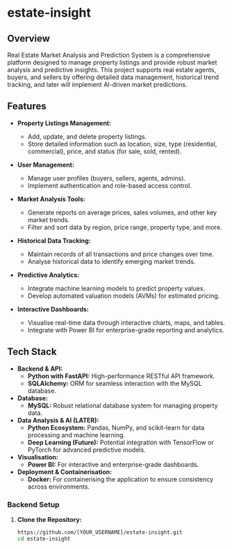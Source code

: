 # estate-insight


## Overview
Real Estate Market Analysis and Prediction System is a comprehensive platform designed to manage property listings and provide robust market analysis and predictive insights. This project supports real estate agents, buyers, and sellers by offering detailed data management, historical trend tracking, and later will implement AI-driven market predictions.

## Features
- **Property Listings Management:**
  - Add, update, and delete property listings.
  - Store detailed information such as location, size, type (residential, commercial), price, and status (for sale, sold, rented).

- **User Management:**
  - Manage user profiles (buyers, sellers, agents, admins).
  - Implement authentication and role-based access control.

- **Market Analysis Tools:**
  - Generate reports on average prices, sales volumes, and other key market trends.
  - Filter and sort data by region, price range, property type, and more.

- **Historical Data Tracking:**
  - Maintain records of all transactions and price changes over time.
  - Analyse historical data to identify emerging market trends.

- **Predictive Analytics:**
  - Integrate machine learning models to predict property values.
  - Develop automated valuation models (AVMs) for estimated pricing.

- **Interactive Dashboards:**
  - Visualise real-time data through interactive charts, maps, and tables.
  - Integrate with Power BI for enterprise-grade reporting and analytics.

## Tech Stack
- **Backend & API:**
  - **Python with FastAPI:** High-performance RESTful API framework.
  - **SQLAlchemy:** ORM for seamless interaction with the MySQL database.
- **Database:**
  - **MySQL:** Robust relational database system for managing property data.
- **Data Analysis & AI (LATER):**
  - **Python Ecosystem:** Pandas, NumPy, and scikit-learn for data processing and machine learning.
  - **Deep Learning (Future):** Potential integration with TensorFlow or PyTorch for advanced predictive models.
- **Visualisation:**
  - **Power BI:** For interactive and enterprise-grade dashboards.
- **Deployment & Containerisation:**
  - **Docker:** For containerising the application to ensure consistency across environments.

### Backend Setup
1. **Clone the Repository:**
   ```bash
   https://github.com/[YOUR_USERNAME]/estate-insight.git
   cd estate-insight